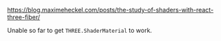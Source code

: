https://blog.maximeheckel.com/posts/the-study-of-shaders-with-react-three-fiber/

Unable so far to get `THREE.ShaderMaterial` to work.